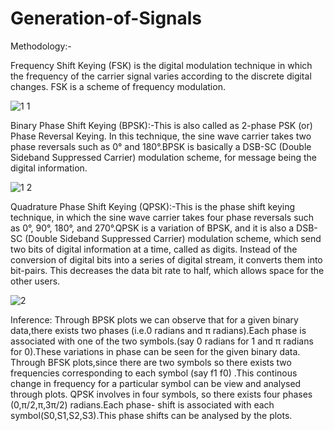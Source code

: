 # Generation-of-Signals

Methodology:-

Frequency Shift Keying (FSK) is the digital modulation technique in which the frequency of the carrier signal varies according to the discrete digital changes. FSK is a scheme of frequency modulation.

![1 1](https://user-images.githubusercontent.com/69961625/122687306-5cfa3a80-d233-11eb-9eb4-0a8508bd2873.png)

Binary Phase Shift Keying (BPSK):-This is also called as 2-phase PSK (or) Phase Reversal Keying. In this technique, the sine wave carrier takes two phase reversals such as 0° and 180°.BPSK is basically a DSB-SC (Double Sideband Suppressed Carrier) modulation scheme, for message being the digital information.

![1 2](https://user-images.githubusercontent.com/69961625/122687326-713e3780-d233-11eb-948a-6acb69b3d5d6.png)

Quadrature Phase Shift Keying (QPSK):-This is the phase shift keying technique, in which the sine wave carrier takes four phase reversals such as 0°, 90°, 180°, and 270°.QPSK is a variation of BPSK, and it is also a DSB-SC (Double Sideband Suppressed Carrier) modulation scheme, which send two bits of digital information at a time, called as digits. Instead of the conversion of digital bits into a series of digital stream, it converts them into bit-pairs. This decreases the data bit rate to half, which allows space for the other users.

![2](https://user-images.githubusercontent.com/69961625/122687352-98950480-d233-11eb-8919-c32db4f8ccca.jpg)


Inference:
Through BPSK plots we can observe that for a given binary data,there exists two phases (i.e.0 radians and π radians).Each phase is associated with one of the two symbols.(say 0 radians for 1 and π radians for 0).These variations in phase can be seen for the given binary data.
Through BFSK plots,since there are two symbols so there exists two frequencies corresponding to each symbol (say f1 f0) .This continous change in frequency for a particular symbol can be view and analysed through plots.
QPSK involves in four symbols, so there exists four phases (0,π/2,π,3π/2) radians.Each phase- shift is associated with each symbol(S0,S1,S2,S3).This phase shifts can be analysed by the plots.
